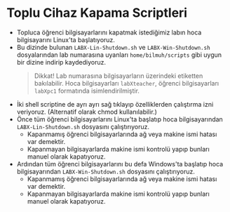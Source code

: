 # Toplu Cihaz Kapama Scriptleri

- Topluca öğrenci bilgisayarlarını kapatmak istediğimiz labın hoca bilgisayarını Linux'ta başlatıyoruz.
- Bu dizinde bulunan `LABX-Lin-Shutdown.sh` ve `LABX-Win-Shutdown.sh` dosyalarından lab numarasına uyanları `home/bilmuh/scripts` gibi uygun bir dizine indirip kaydediyoruz.
  > Dikkat! Lab numarasına bilgisayarların üzerindeki etiketten bakılabilir. Hoca bilgisayarları `labXteacher`, öğrenci bilgisayarları `labXpc1` formatında isimlendirilmiştir.
- İki shell scriptine de ayrı ayrı sağ tıklayıp özelliklerden çalıştırma izni veriyoruz. (Alternatif olarak chmod kullanılabilir.)
- Önce tüm öğrenci bilgisayarlarını Linux'ta başlatıp hoca bilgisayarından `LABX-Lin-Shutdown.sh` dosyasını çalıştırıyoruz.
  - Kapanmamış öğrenci bilgisayarlarında ağ veya makine ismi hatası var demektir.
  - Kapanmayan bilgisayarlarda makine ismi kontrolü yapıp bunları manuel olarak kapatıyoruz.
- Ardından tüm öğrenci bilgisayarlarını bu defa Windows'ta başlatıp hoca bilgisayarından `LABX-Win-Shutdown.sh` dosyasını çalıştırıyoruz.
  - Kapanmamış öğrenci bilgisayarlarında ağ veya makine ismi hatası var demektir.
  - Kapanmayan bilgisayarlarda makine ismi kontrolü yapıp bunları manuel olarak kapatıyoruz.
